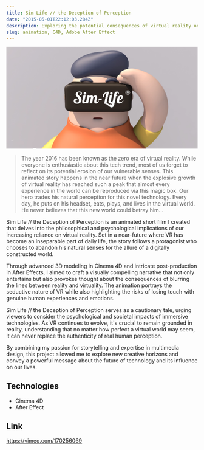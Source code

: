 ```yaml
---
title: Sim Life // the Deception of Perception
date: "2015-05-01T22:12:03.284Z"
description: Exploring the potential consequences of virtual reality on human perception.
slug: animation, C4D, Adobe After Effect
---
```


![simlife](./simlife.png)

> The year 2016 has been known as the zero era of virtual reality.
> While everyone is enthusiastic about this tech trend, most of us forget to reflect on its potential erosion of our vulnerable senses.
> This animated story happens in the near future when the explosive growth of virtual reality has reached such a peak that almost every experience in the world can be reproduced via this magic box.
> Our hero trades his natural perception for this novel technology.
> Every day, he puts on his headset, eats, plays, and lives in the virtual world. He never believes that this new world could betray him...

Sim Life // the Deception of Perception is an animated short film I created that delves into the philosophical and psychological implications of our increasing reliance on virtual reality. Set in a near-future where VR has become an inseparable part of daily life, the story follows a protagonist who chooses to abandon his natural senses for the allure of a digitally constructed world.

Through advanced 3D modeling in Cinema 4D and intricate post-production in After Effects, I aimed to craft a visually compelling narrative that not only entertains but also provokes thought about the consequences of blurring the lines between reality and virtuality. The animation portrays the seductive nature of VR while also highlighting the risks of losing touch with genuine human experiences and emotions.

Sim Life // the Deception of Perception serves as a cautionary tale, urging viewers to consider the psychological and societal impacts of immersive technologies. As VR continues to evolve, it's crucial to remain grounded in reality, understanding that no matter how perfect a virtual world may seem, it can never replace the authenticity of real human perception.

By combining my passion for storytelling and expertise in multimedia design, this project allowed me to explore new creative horizons and convey a powerful message about the future of technology and its influence on our lives.


## Technologies
- Cinema 4D
- After Effect

## Link
https://vimeo.com/170256069
